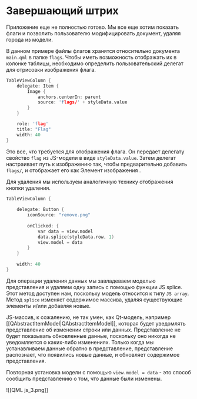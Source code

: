 # Завершающий штрих

Приложение еще не полностью готово. Мы все еще хотим показать флаги и позволить пользователю модифицировать документ, удаляя города из модели.

В данном примере файлы флагов хранятся относительно документа `main.qml` в папке `flags`. Чтобы иметь возможность отображать их в колонке таблицы, необходимо определить пользовательский делегат для отрисовки изображения флага.

```c++
TableViewColumn {
	delegate: Item {
		Image {
			anchors.centerIn: parent
			source: 'flags/' + styleData.value
		}
	}

	role: 'flag'
	title: "Flag"
	width: 40
}
```

Это все, что требуется для отображения флага. Он передает делегату свойство `flag` из JS-модели в виде `styleData.value`. Затем делегат настраивает путь к изображению так, чтобы предварительно добавить `flags/`, и отображает его как Элемент изображения .

Для удаления мы используем аналогичную технику отображения кнопки удаления.

```c++
TableViewColumn {
	
	delegate: Button {
		iconSource: "remove.png"
		
		onClicked: {
			var data = view.model
			data.splice(styleData.row, 1)
			view.model = data
		}
	}
	
	width: 40
}
```

Для операции удаления данных мы завладеваем моделью представления и удаляем одну запись с помощью функции JS splice. Этот метод доступен нам, поскольку модель относится к типу `JS array`. Метод `splice` изменяет содержимое массива, удаляя существующие элементы и/или добавляя новые.

JS-массив, к сожалению, не так умен, как Qt-модель, например [[QAbstractItemModel|QAbstractItemModel]], которая будет уведомлять представление об изменении строки или данных. Представление не будет показывать обновленные данные, поскольку оно никогда не уведомляется о каких-либо изменениях. Только когда мы устанавливаем данные обратно в представление, представление распознает, что появились новые данные, и обновляет содержимое представления.

Повторная установка модели с помощью `view.model = data` - это способ сообщить представлению о том, что данные были изменены.

![[QML js_3.png]]









































